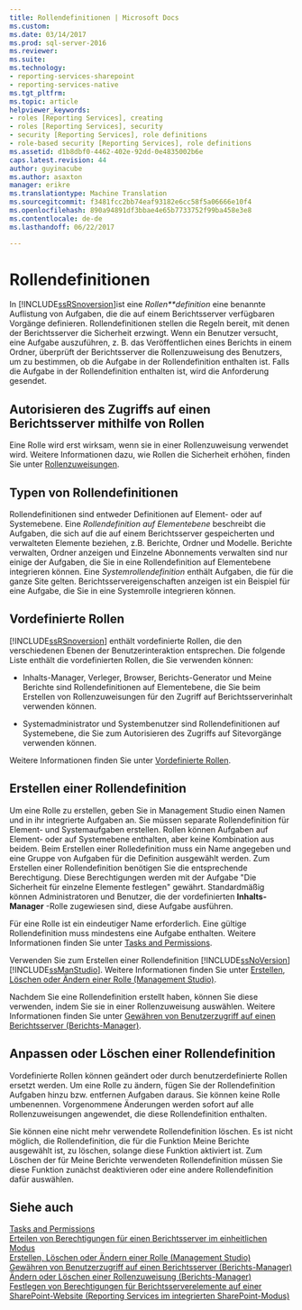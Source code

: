 ```yaml
---
title: Rollendefinitionen | Microsoft Docs
ms.custom: 
ms.date: 03/14/2017
ms.prod: sql-server-2016
ms.reviewer: 
ms.suite: 
ms.technology:
- reporting-services-sharepoint
- reporting-services-native
ms.tgt_pltfrm: 
ms.topic: article
helpviewer_keywords:
- roles [Reporting Services], creating
- roles [Reporting Services], security
- security [Reporting Services], role definitions
- role-based security [Reporting Services], role definitions
ms.assetid: d1b8dbf0-4462-402e-92dd-0e4835002b6e
caps.latest.revision: 44
author: guyinacube
ms.author: asaxton
manager: erikre
ms.translationtype: Machine Translation
ms.sourcegitcommit: f3481fcc2bb74eaf93182e6cc58f5a06666e10f4
ms.openlocfilehash: 890a94891df3bbae4e65b7733752f99ba458e3e8
ms.contentlocale: de-de
ms.lasthandoff: 06/22/2017

---
```

# <a name="role-definitions"></a>Rollendefinitionen
  In [!INCLUDE[ssRSnoversion](../../includes/ssrsnoversion-md.md)]ist eine *Rollen**definition* eine benannte Auflistung von Aufgaben, die die auf einem Berichtsserver verfügbaren Vorgänge definieren. Rollendefinitionen stellen die Regeln bereit, mit denen der Berichtsserver die Sicherheit erzwingt. Wenn ein Benutzer versucht, eine Aufgabe auszuführen, z. B. das Veröffentlichen eines Berichts in einem Ordner, überprüft der Berichtsserver die Rollenzuweisung des Benutzers, um zu bestimmen, ob die Aufgabe in der Rollendefinition enthalten ist. Falls die Aufgabe in der Rollendefinition enthalten ist, wird die Anforderung gesendet.  
  
## <a name="using-roles-to-authorize-access-to-a-report-server"></a>Autorisieren des Zugriffs auf einen Berichtsserver mithilfe von Rollen  
 Eine Rolle wird erst wirksam, wenn sie in einer Rollenzuweisung verwendet wird. Weitere Informationen dazu, wie Rollen die Sicherheit erhöhen, finden Sie unter [Rollenzuweisungen](../../reporting-services/security/role-assignments.md).  
  
## <a name="types-of-role-definitions"></a>Typen von Rollendefinitionen  
 Rollendefinitionen sind entweder Definitionen auf Element- oder auf Systemebene. Eine *Rollendefinition auf Elementebene* beschreibt die Aufgaben, die sich auf die auf einem Berichtsserver gespeicherten und verwalteten Elemente beziehen, z.B. Berichte, Ordner und Modelle. Berichte verwalten, Ordner anzeigen und Einzelne Abonnements verwalten sind nur einige der Aufgaben, die Sie in eine Rollendefinition auf Elementebene integrieren können. Eine *Systemrollendefinition* enthält Aufgaben, die für die ganze Site gelten. Berichtsservereigenschaften anzeigen ist ein Beispiel für eine Aufgabe, die Sie in eine Systemrolle integrieren können.  
  
## <a name="predefined-roles"></a>Vordefinierte Rollen  
 [!INCLUDE[ssRSnoversion](../../includes/ssrsnoversion-md.md)] enthält vordefinierte Rollen, die den verschiedenen Ebenen der Benutzerinteraktion entsprechen. Die folgende Liste enthält die vordefinierten Rollen, die Sie verwenden können:  
  
-   Inhalts-Manager, Verleger, Browser, Berichts-Generator und Meine Berichte sind Rollendefinitionen auf Elementebene, die Sie beim Erstellen von Rollenzuweisungen für den Zugriff auf Berichtsserverinhalt verwenden können.  
  
-   Systemadministrator und Systembenutzer sind Rollendefinitionen auf Systemebene, die Sie zum Autorisieren des Zugriffs auf Sitevorgänge verwenden können.  
  
 Weitere Informationen finden Sie unter [Vordefinierte Rollen](../../reporting-services/security/role-definitions-predefined-roles.md).  
  
## <a name="creating-a-role-definition"></a>Erstellen einer Rollendefinition  
 Um eine Rolle zu erstellen, geben Sie in Management Studio einen Namen und in ihr integrierte Aufgaben an. Sie müssen separate Rollendefinition für Element- und Systemaufgaben erstellen. Rollen können Aufgaben auf Element- oder auf Systemebene enthalten, aber keine Kombination aus beidem. Beim Erstellen einer Rolledefinition muss ein Name angegeben und eine Gruppe von Aufgaben für die Definition ausgewählt werden. Zum Erstellen einer Rollendefinition benötigen Sie die entsprechende Berechtigung. Diese Berechtigungen werden mit der Aufgabe "Die Sicherheit für einzelne Elemente festlegen" gewährt. Standardmäßig können Administratoren und Benutzer, die der vordefinierten **Inhalts-Manager** -Rolle zugewiesen sind, diese Aufgabe ausführen.  
  
 Für eine Rolle ist ein eindeutiger Name erforderlich. Eine gültige Rollendefinition muss mindestens eine Aufgabe enthalten. Weitere Informationen finden Sie unter [Tasks and Permissions](../../reporting-services/security/tasks-and-permissions.md).  
  
 Verwenden Sie zum Erstellen einer Rollendefinition [!INCLUDE[ssNoVersion](../../includes/ssnoversion-md.md)] [!INCLUDE[ssManStudio](../../includes/ssmanstudio-md.md)]. Weitere Informationen finden Sie unter [Erstellen, Löschen oder Ändern einer Rolle &#40;Management Studio&#41;](../../reporting-services/security/role-definitions-create-delete-or-modify.md).  
  
 Nachdem Sie eine Rollendefinition erstellt haben, können Sie diese verwenden, indem Sie sie in einer Rollenzuweisung auswählen. Weitere Informationen finden Sie unter [Gewähren von Benutzerzugriff auf einen Berichtsserver &#40;Berichts-Manager&#41;](../../reporting-services/security/grant-user-access-to-a-report-server-report-manager.md).  
  
## <a name="customize-or-delete-a-role-definition"></a>Anpassen oder Löschen einer Rollendefinition  
 Vordefinierte Rollen können geändert oder durch benutzerdefinierte Rollen ersetzt werden. Um eine Rolle zu ändern, fügen Sie der Rollendefinition Aufgaben hinzu bzw. entfernen Aufgaben daraus. Sie können keine Rolle umbenennen. Vorgenommene Änderungen werden sofort auf alle Rollenzuweisungen angewendet, die diese Rollendefinition enthalten.  
  
 Sie können eine nicht mehr verwendete Rollendefinition löschen. Es ist nicht möglich, die Rollendefinition, die für die Funktion Meine Berichte ausgewählt ist, zu löschen, solange diese Funktion aktiviert ist. Zum Löschen der für Meine Berichte verwendeten Rollendefinition müssen Sie diese Funktion zunächst deaktivieren oder eine andere Rollendefinition dafür auswählen.  
  
## <a name="see-also"></a>Siehe auch  
 [Tasks and Permissions](../../reporting-services/security/tasks-and-permissions.md)   
 [Erteilen von Berechtigungen für einen Berichtsserver im einheitlichen Modus](../../reporting-services/security/granting-permissions-on-a-native-mode-report-server.md)   
 [Erstellen, Löschen oder Ändern einer Rolle &#40;Management Studio&#41;](../../reporting-services/security/role-definitions-create-delete-or-modify.md)   
 [Gewähren von Benutzerzugriff auf einen Berichtsserver &#40;Berichts-Manager&#41;](../../reporting-services/security/grant-user-access-to-a-report-server-report-manager.md)   
 [Ändern oder Löschen einer Rollenzuweisung &#40;Berichts-Manager&#41;](../../reporting-services/security/role-assignments-modify-or-delete.md)   
 [Festlegen von Berechtigungen für Berichtsserverelemente auf einer SharePoint-Website &#40;Reporting Services im integrierten SharePoint-Modus&#41;](../../reporting-services/security/set-permissions-for-report-server-items-on-a-sharepoint-site.md)  
  
  
